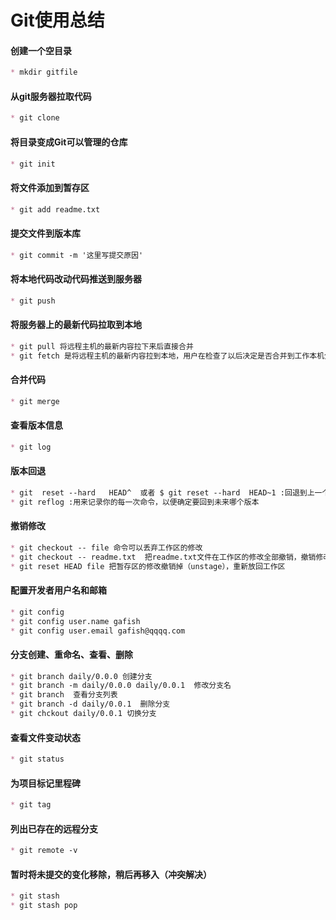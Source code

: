 #  Git使用总结

#### 创建一个空目录

~~~markdown
* mkdir gitfile
~~~

#### 从git服务器拉取代码

~~~markdown
* git clone
~~~

#### 将目录变成Git可以管理的仓库

~~~markdown
* git init
~~~

#### 将文件添加到暂存区

~~~markdown
* git add readme.txt
~~~

#### 提交文件到版本库

~~~markdown
* git commit -m '这里写提交原因'
~~~

#### 将本地代码改动代码推送到服务器

~~~markdown
* git push
~~~

#### 将服务器上的最新代码拉取到本地

~~~markdown
* git pull 将远程主机的最新内容拉下来后直接合并
* git fetch 是将远程主机的最新内容拉到本地，用户在检查了以后决定是否合并到工作本机分支中。
~~~

#### 合并代码

~~~markdown
* git merge
~~~

#### 查看版本信息

~~~markdown
* git log
~~~

#### 版本回退

~~~markdown
* git  reset --hard   HEAD^  或者 $ git reset --hard  HEAD~1 :回退到上一个版本  
* git reflog :用来记录你的每一次命令，以便确定要回到未来哪个版本
~~~

#### 撤销修改

~~~markdown
* git checkout -- file 命令可以丢弃工作区的修改
* git checkout -- readme.txt  把readme.txt文件在工作区的修改全部撤销，撤销修改之后就回到和版本库一摸一样的状态。
* git reset HEAD file 把暂存区的修改撤销掉（unstage），重新放回工作区
~~~

#### 配置开发者用户名和邮箱

~~~markdown
* git config
* git config user.name gafish
* git config user.email gafish@qqqq.com
~~~

#### 分支创建、重命名、查看、删除

~~~markdown
* git branch daily/0.0.0 创建分支
* git branch -m daily/0.0.0 daily/0.0.1	 修改分支名
* git branch  查看分支列表
* git branch -d daily/0.0.1  删除分支
* git chckout daily/0.0.1 切换分支
~~~

#### 查看文件变动状态

~~~markdown
* git status
~~~

#### 为项目标记里程碑

~~~markdown
* git tag
~~~

#### 列出已存在的远程分支

~~~markdown
* git remote -v
~~~


#### 暂时将未提交的变化移除，稍后再移入（冲突解决）

~~~markdown
* git stash
* git stash pop
~~~

